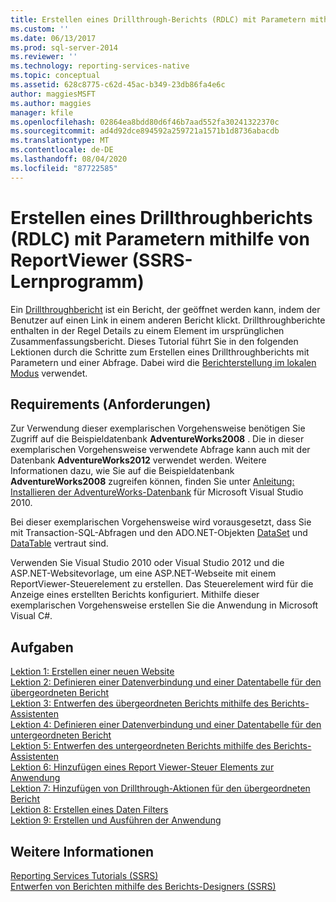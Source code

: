 ```yaml
---
title: Erstellen eines Drillthrough-Berichts (RDLC) mit Parametern mithilfe von Report Viewer (SSRS-Tutorial) | Microsoft-Dokumentation
ms.custom: ''
ms.date: 06/13/2017
ms.prod: sql-server-2014
ms.reviewer: ''
ms.technology: reporting-services-native
ms.topic: conceptual
ms.assetid: 628c8775-c62d-45ac-b349-23db86fa4e6c
author: maggiesMSFT
ms.author: maggies
manager: kfile
ms.openlocfilehash: 02864ea8bdd80d6f46b7aad552fa30241322370c
ms.sourcegitcommit: ad4d92dce894592a259721a1571b1d8736abacdb
ms.translationtype: MT
ms.contentlocale: de-DE
ms.lasthandoff: 08/04/2020
ms.locfileid: "87722585"
---
```

# <a name="create-a-drillthrough-rdlc-report-with-parameters-using-reportviewer-ssrs-tutorial"></a>Erstellen eines Drillthroughberichts (RDLC) mit Parametern mithilfe von ReportViewer (SSRS-Lernprogramm)
  Ein [Drillthroughbericht](https://technet.microsoft.com/library/ff519554.aspx) ist ein Bericht, der geöffnet werden kann, indem der Benutzer auf einen Link in einem anderen Bericht klickt. Drillthroughberichte enthalten in der Regel Details zu einem Element im ursprünglichen Zusammenfassungsbericht. Dieses Tutorial führt Sie in den folgenden Lektionen durch die Schritte zum Erstellen eines Drillthroughberichts mit Parametern und einer Abfrage. Dabei wird die [Berichterstellung im lokalen Modus](local-vs-connected-mode-report-viewer-reporting-services-sharepoint-mode.md) verwendet.  
  
## <a name="requirements"></a>Requirements (Anforderungen)  
 Zur Verwendung dieser exemplarischen Vorgehensweise benötigen Sie Zugriff auf die Beispieldatenbank **AdventureWorks2008** . Die in dieser exemplarischen Vorgehensweise verwendete Abfrage kann auch mit der Datenbank **AdventureWorks2012** verwendet werden. Weitere Informationen dazu, wie Sie auf die Beispieldatenbank **AdventureWorks2008** zugreifen können, finden Sie unter [Anleitung: Installieren der AdventureWorks-Datenbank](https://msdn.microsoft.com/library/aa992075\(v=vs.100\).aspx) für Microsoft Visual Studio 2010.  
  
 Bei dieser exemplarischen Vorgehensweise wird vorausgesetzt, dass Sie mit Transaction-SQL-Abfragen und den ADO.NET-Objekten [DataSet](https://msdn.microsoft.com/library/system.data.dataset\(v=vs.100\).aspx) und [DataTable](https://msdn.microsoft.com/library/system.data.datatable\(v=vs.100\).aspx) vertraut sind.  
  
 Verwenden Sie Visual Studio 2010 oder Visual Studio 2012 und die ASP.NET-Websitevorlage, um eine ASP.NET-Webseite mit einem ReportViewer-Steuerelement zu erstellen. Das Steuerelement wird für die Anzeige eines erstellten Berichts konfiguriert. Mithilfe dieser exemplarischen Vorgehensweise erstellen Sie die Anwendung in Microsoft Visual C#.  
  
## <a name="tasks"></a>Aufgaben  
 [Lektion 1: Erstellen einer neuen Website](../reporting-services/lesson-1-create-a-new-web-site.md)   
 [Lektion 2: Definieren einer Datenverbindung und einer Datentabelle für den übergeordneten Bericht](../reporting-services/lesson-2-define-a-data-connection-and-data-table-for-parent-report.md)   
 [Lektion 3: Entwerfen des übergeordneten Berichts mithilfe des Berichts-Assistenten](../reporting-services/lesson-3-design-the-parent-report-using-the-report-wizard.md)   
 [Lektion 4: Definieren einer Datenverbindung und einer Datentabelle für den untergeordneten Bericht](../reporting-services/lesson-4-define-a-data-connection-and-data-table-for-child-report.md)   
 [Lektion 5: Entwerfen des untergeordneten Berichts mithilfe des Berichts-Assistenten](../reporting-services/lesson-5-design-the-child-report-using-the-report-wizard.md)   
 [Lektion 6: Hinzufügen eines Report Viewer-Steuer Elements zur Anwendung](../reporting-services/lesson-6-add-a-reportviewer-control-to-the-application.md)   
 [Lektion 7: Hinzufügen von Drillthrough-Aktionen für den übergeordneten Bericht](../reporting-services/lesson-7-add-drillthrough-action-on-parent-report.md)   
 [Lektion 8: Erstellen eines Daten Filters](../reporting-services/lesson-8-create-a-data-filter.md)   
 [Lektion 9: Erstellen und Ausführen der Anwendung](../reporting-services/lesson-9-build-and-run-the-application.md)  
  
## <a name="see-also"></a>Weitere Informationen  
 [Reporting Services Tutorials &#40;SSRS&#41;](../reporting-services/reporting-services-tutorials-ssrs.md)   
 [Entwerfen von Berichten mithilfe des Berichts-Designers (SSRS)](tools/design-reporting-services-paginated-reports-with-report-designer-ssrs.md)  
  
  
